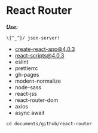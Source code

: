 # React Router

**_Use:_**

```
\{^_^}/ json-server!
```

- create-react-app@4.0.3
- react-scripts@4.0.3
- eslint
- prettierrc
- gh-pages
- modern-normalize
- node-sass
- react-jss
- react-router-dom
- axios
- async await

```
cd documents/github/react-router
```
